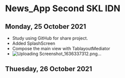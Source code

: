 # News_App Second SKL IDN

## Monday, 25 October 2021
* Study using GitHub for share project.
* Added SplashScreen
* Compose the main view with TablayoutMediator
* ![Uploading Screenshot_1636337312.png…]()

## Thuesday, 26 October 2021
